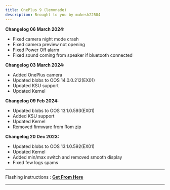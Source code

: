```yaml
---
title: OnePlus 9 (lemonade)
description: Brought to you by mukesh22584
---
```


<b>Changelog 06 March 2024:</b>
- Fixed camera night mode crash
- Fixed camera preview not opening
- Fixed Power Off alarm
- Fixed sound coming from speaker if bluetooth connected

<b>Changelog 03 March 2024:</b>
- Added OnePlus camera
- Updated blobs to OOS 14.0.0.212(EX01)
- Updated KSU support
- Updated Kernel

<b>Changelog 09 Feb 2024:</b>
- Updated blobs to OOS 13.1.0.593(EX01)
- Added KSU support
- Updated Kernel
- Removed firmware from Rom zip
 
<b>Changelog 20 Dec 2023:</b>
- Updated blobs to OOS 13.1.0.592(EX01)
- Updated Kernel
- Added min/max switch and removed smooth display
- Fixed few logs spams

----
Flashing instructions : [**Get From Here**](lemonade_inst.md)

----
